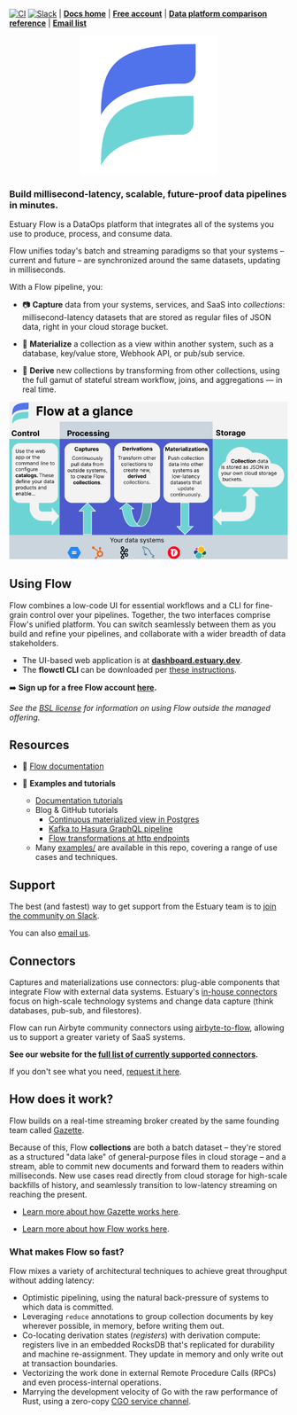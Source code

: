 [![CI](https://github.com/estuary/flow/workflows/CI/badge.svg)](https://github.com/estuary/flow/actions)
[![Slack](https://img.shields.io/badge/slack-@gazette/dev-yellow.svg?logo=slack)](https://join.slack.com/t/gazette-dev/shared_invite/enQtNjQxMzgyNTEzNzk1LTU0ZjZlZmY5ODdkOTEzZDQzZWU5OTk3ZTgyNjY1ZDE1M2U1ZTViMWQxMThiMjU1N2MwOTlhMmVjYjEzMjEwMGQ) | **[Docs home](https://docs.estuary.dev/)** | **[Free account](https://go.estuary.dev/sign-up)** | **[Data platform comparison reference](https://docs.estuary.dev/overview/comparisons)** | **[Email list](https://www.estuary.dev/newsletter-signup/)**

<p align="center">
    <img src ="site/static/img/estuary-new.png"
     width="250"/>
         </p>

### Build millisecond-latency, scalable, future-proof data pipelines in minutes.

Estuary Flow is a DataOps platform that integrates all of the systems you use to produce, process, and consume data.

Flow unifies today's batch and streaming paradigms so that your systems
– current and future – are synchronized around the same datasets, updating in milliseconds.

With a Flow pipeline, you:

-   📷 **Capture** data from your systems, services, and SaaS into _collections_:
    millisecond-latency datasets that are stored as regular files of JSON data,
    right in your cloud storage bucket.

-   🎯 **Materialize** a collection as a view within another system,
    such as a database, key/value store, Webhook API, or pub/sub service.

-   🌊 **Derive** new collections by transforming from other collections, using
    the full gamut of stateful stream workflow, joins, and aggregations — in real time.

![Workflow Overview](site/docs/concepts/at-a-glance.png)

## Using Flow

Flow combines a low-code UI for essential workflows and a CLI for fine-grain control over your pipelines.
Together, the two interfaces comprise Flow's unified platform.
You can switch seamlessly between them as you build and refine your pipelines, and collaborate with a wider breadth of data stakeholders.

* The UI-based web application is at **[dashboard.estuary.dev](https://dashboard.estuary.dev)**.
* The **flowctl CLI** can be downloaded per [these instructions](https://docs.estuary.dev/getting-started/installation/#get-started-with-the-flow-cli).

➡️ **Sign up for a free Flow account [here](https://go.estuary.dev/sign-up).**

*See the [BSL license](./LICENSE-BSL) for information on using Flow outside the managed offering.*

## Resources

-   📖 [Flow documentation](https://docs.estuary.dev/)

-   🧐 **Examples and tutorials**
    - [Documentation tutorials](https://docs.estuary.dev/getting-started/tutorials/)
    - Blog & GitHub tutorials
       - [Continuous materialized view in Postgres](https://www.estuary.dev/how-to-create-a-real-time-materialized-view-in-postgresql/)
       - [Kafka to Hasura GraphQL pipeline](https://www.estuary.dev/how-to-connect-kafka-to-hasura-graphql/)
       - [Flow transformations at http endpoints](https://github.com/estuary/flow-cf-workers-example)
    - Many [examples/](examples/) are available in this repo, covering a range of use cases and techniques.

## Support

The best (and fastest) way to get support from the Estuary team is to [join the community on Slack](https://join.slack.com/t/gazette-dev/shared_invite/enQtNjQxMzgyNTEzNzk1LTU0ZjZlZmY5ODdkOTEzZDQzZWU5OTk3ZTgyNjY1ZDE1M2U1ZTViMWQxMThiMjU1N2MwOTlhMmVjYjEzMjEwMGQ).

You can also [email us](mailto:support@estuary.dev).

## Connectors

Captures and materializations use connectors:
plug-able components that integrate Flow with external data systems.
Estuary's [in-house connectors](https://github.com/orgs/estuary/packages?repo_name=connectors)
focus on high-scale technology systems and change data capture (think databases, pub-sub, and filestores).

Flow can run Airbyte community connectors using
[airbyte-to-flow](https://github.com/estuary/airbyte/tree/master/airbyte-to-flow), allowing us to support a greater variety of SaaS systems.

**See our website for the [full list of currently supported connectors](https://www.estuary.dev/integrations/).**

If you don't see what you need, [request it here](https://github.com/estuary/connectors/issues/new?assignees=&labels=new+connector&template=request-new-connector-form.yaml&title=Request+a+connector+to+%5Bcapture+from+%7C+materialize+to%5D+%5Byour+favorite+system%5D).

## How does it work?

Flow builds on a real-time streaming broker created by the same founding team called [Gazette](https://gazette.dev).

Because of this, Flow **collections** are both a batch dataset –
they're stored as a structured "data lake" of general-purpose files in cloud storage –
and a stream, able to commit new documents and forward them to readers within milliseconds.
New use cases read directly from cloud storage for high-scale backfills of history,
and seamlessly transition to low-latency streaming on reaching the present.

- [Learn more about how Gazette works here](https://gazette.readthedocs.io/en/latest/index.html).

- [Learn more about how Flow works here](https://docs.estuary.dev/concepts/).

### What makes Flow so fast?

Flow mixes a variety of architectural techniques to achieve great throughput without adding latency:

-   Optimistic pipelining, using the natural back-pressure of systems to which data is committed.
-   Leveraging `reduce` annotations to group collection documents by key wherever possible,
    in memory, before writing them out.
-   Co-locating derivation states (_registers_) with derivation compute:
    registers live in an embedded RocksDB that's replicated for durability and machine re-assignment.
    They update in memory and only write out at transaction boundaries.
-   Vectorizing the work done in external Remote Procedure Calls (RPCs) and even process-internal operations.
-   Marrying the development velocity of Go with the raw performance of Rust, using a zero-copy
    [CGO service channel](https://github.com/estuary/flow/commit/0fc0ff83fc5c58e01a09a053419f811d4460776e).

